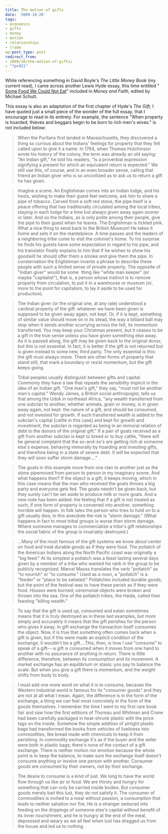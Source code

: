 ```yaml
---
title: The motion of gifts
date: '2009-10-28'
tags:
- economics
- gifts
- money
- motion
- relationships
- trade
wp:post_type: post
redirect_from:
- 2009/10/the-motion-of-gifts/
- "?p=921"
---
```


While referencing something in David Boyle's _The Little Money Book_ (my current read), I came across another Lewis Hyde essay, this time entitled " [Some Food We Could Not Eat](http://books.google.com/books?id=xy9S_PT4U0YC&lpg=PA48&ots=bTCu__a6-k&dq=william%20bloom%20people%20do%20not%20work%20and%20create%20the%20economy%20because%20they%20want%20to%20support%20the%20economy.&pg=PA48#v=onepage&q=william%20bloom%20people%20do%20not%20work%20and%20create%20the%20economy%20because%20they%20want%20to%20support%20the%20economy.&f=false)" included in _Money and Faith_, edited by Michael Schutt.

This essay is also an adaptation of the first chapter of Hyde's _The Gift;_ I have quoted just a small piece of the wonder of the full essay, that I encourage to read in its entirety. For example, the sentence "When property is hoarded, thieves and beggars begin to be born to rich men's wives." is not included below:

> When the Puritans ﬁrst landed in Massachusetts, they discovered a thing so curious about the Indians' feelings for property that they felt called upon to give it a name. In 1764, when Thomas Hutchinson wrote his history of the colony, the term was already an old saying: "An Indian gift," he told his readers, "is a proverbial expression signifying a present for which an equivalent return is expected." We still use this, of course, and in an even broader sense, calling that friend an Indian giver who is so uncivilized as to ask us to return a gift he has given.

>

> Imagine a scene. An Englishman comes into an Indian lodge, and his hosts, wishing to make their guest feel welcome, ask him to share a pipe of tobacco. Carved from a soft red stone, the pipe itself is a peace offering that has traditionally circulated among the local tribes, staying in each lodge for a time but always given away again sooner or later. And so the Indians, as is only polite among their people, give the pipe to their guest when he leaves. The Englishman is tickled pink. What a nice thing to send back to the British Museum! He takes it home and sets it on the mantelpiece. A time passes and the leaders of a neighboring tribe come to visit the colonist's home. To his surprise he ﬁnds his guests have some expectation in regard to his pipe, and his translator ﬁnally explains to him that if he wishes to show his goodwill he should offer them a smoke and give them the pipe. In consternation the Englishman invents a phrase to describe these people with such a limited sense of private property. The opposite of "Indian giver" would be some  thing like "white man keeper" (or maybe "capitalist"), that is, a person whose instinct is to remove property from circulation, to put it in a warehouse or museum (or, more to the point for capitalism, to lay it aside to be used for production).

>

> The Indian giver (or the original one, at any rate) understood a cardinal property of the gift: whatever we have been given is supposed to be given away again, not kept. Or, if it is kept, something of similar value should move on in its stead, the way a billiard ball may stop when it sends another scurrying across the felt, its momentum transferred. You may keep your Christmas present, but it ceases to be a gift in the true sense unless you have given something else away. As it is passed along, the gift may be given back to the original donor, but this is not essential. In fact, it is better if the gift is not returned but is given instead to some new, third party. The only essential is this: the gift must always move. There are other forms of property that stand still, that mark a boundary or resist momentum, but the gift keeps going.

>

> Tribal peoples usually distinguish between gifts and capital. Commonly they have a law that repeats the sensibility implicit in the idea of an Indian gift. "One man's gift," they say, "must not be another man's capital." Wendy James, a British social anthropogist, tells us that among the Uduk in northeast Africa, "any wealth transferred from one subclan to another, whether animals, grain or money, is in given away again, not kept. the nature of a gift, and should be consumed, and not invested for growth. If such transferred wealth is added to the subclan's capital [cattle in this case] and kept for growth and investment, the subclan is regarded as being in an immoral relation of debt to the donors of the original gift." If a pair of goats received as a gift from another subclan is kept to breed or to buy cattle, "there will be general complaint that the so-and-so's are getting rich at someone else's expense, behaving immorally by hoarding and investing gifts, and therefore being in a state of severe debt. It will be expected that they will soon suffer storm damage...."

>

> The goats in this example move from one clan to another just as the stone pipemoved from person to person in my imaginary scene. And what happens then? If the object is a gift, it keeps moving, which in this case means that the man who received the goats throws a big party and everyone gets fed. The goats needn't be given back, but they surely can't be set aside to produce milk or more goats. And a new note has been added: the feeling that if a gift is not treated as such, if one form of property is convened into another, something horrible will happen. In folk tales the person who tries to hold on to a gift usually dies; in this anecdote the risk is "storm damage." (What happens in fact to most tribal groups is worse than storm damage. Where someone manages to commercialize a tribe's gift relationships the social fabric of the group is invariably destroyed.)

>

> ...Many of the most famous of the gift systems we know about center on food and treat durable goods as if they were food. The potlatch of the American Indians along the North Paciﬁc coast was originally a "big feed." At its simplest a potlatch was a feast lasting several days given by a member of a tribe who wanted his rank in the group to be publicly recognized. Marcel Mauss translates the verb "potlatch" as "to nourish" or "to consume." Used as a noun, a "potlatch" is a "feeder" or "place to be satiated." Potlatches included durable goods, but the point of the festival was to have these perish as if they were food. Houses were burned; ceremonial objects were broken and thrown into the sea. One of the potlatch tribes, the Haida, called their feasting "killing wealth."

>

> To say that the gift is used up, consumed and eaten sometimes means that it is truly destroyed as in these last examples, but more simply and accurately it means that the gift perishes for the person who gives it away. In gift exchange the transaction itself consumes the object. Now, it is true that something often comes back when a gift is given, but if this were made an explicit condition of the exchange, it wouldn't be a gift....This, then, is how I use "consume" to speak of a gift---a gift is consumed when it moves from one hand to another with no assurance of anything in return. There is little difference, therefore, between its consumption and its movement. A market exchange has an equilibrium or stasis: you pay to balance the scale. But when you give a gift there is momentum, and the weight shifts from body to body.

>

> I must add one more word on what it is to consume, because the Western industrial world is famous for its "consumer goods" and they are not at all what I mean. Again, the difference is in the form of the exchange, a thing we can feel most concretely in the form of the goods themselves. I remember the time I went to my ﬁrst rare book fair and saw how the ﬁrst editions of Thoreau and Whitman and Crane had been carefully packaged in heat-shrunk plastic with the price tags on the inside. Somehow the simple addition of airtight plastic bags had transformed the books from vehicles of liveliness into commodities, like bread made with chemicals to keep it from perishing. In commodity exchange it's as if the buyer and the seller were both in plastic bags; there's none of the contact of a gift exchange. There is neither motion nor emotion because the whole point is to keep the balance, to make sure the exchange itself doesn't consume anything or involve one person with another. Consumer goods are consumed by their owners, not by their exchange.

>

> The desire to consume is a kind of lust. We long to have the world ﬂow through us like air or food. We are thirsty and hungry for something that can only be carried inside bodies. But consumer goods merely bait this lust, they do not satisfy it. The consumer of commodities is invited to a meal without passion, a consumption that leads to neither satiation nor ﬁre. He is a stranger seduced into feeding on the drippings of someone else's capital without beneﬁt of its inner nourishment, and he is hungry at the end of the meal, depressed and weary as we all feel when lust has dragged us from the house and led us to nothing.

